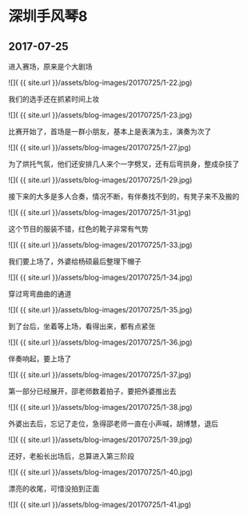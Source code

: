 深圳手风琴8
====================

2017-07-25
------------------------

进入赛场，原来是个大剧场

![]( {{ site.url }}/assets/blog-images/20170725/1-22.jpg)

我们的选手还在抓紧时间上妆

![]( {{ site.url }}/assets/blog-images/20170725/1-23.jpg)

比赛开始了，首场是一群小朋友，基本上是表演为主，演奏为次了

![]( {{ site.url }}/assets/blog-images/20170725/1-27.jpg)

为了烘托气氛，他们还安排几人来个一字劈叉，还有后弯拱身，整成杂技了

![]( {{ site.url }}/assets/blog-images/20170725/1-29.jpg)

接下来的大多是多人合奏，情况不断，有伴奏找不到的，有凳子来不及搬的

![]( {{ site.url }}/assets/blog-images/20170725/1-31.jpg)

这个节目的服装不错，红色的靴子非常有气势

![]( {{ site.url }}/assets/blog-images/20170725/1-33.jpg)

我们要上场了，外婆给杨硕最后整理下帽子

![]( {{ site.url }}/assets/blog-images/20170725/1-34.jpg)

穿过弯弯曲曲的通道

![]( {{ site.url }}/assets/blog-images/20170725/1-35.jpg)

到了台后，坐着等上场，看得出来，都有点紧张

![]( {{ site.url }}/assets/blog-images/20170725/1-36.jpg)

伴奏响起，要上场了

![]( {{ site.url }}/assets/blog-images/20170725/1-37.jpg)

第一部分已经展开，邵老师数着拍子，要把外婆推出去

![]( {{ site.url }}/assets/blog-images/20170725/1-38.jpg)

外婆出去后，忘记了走位，急得邵老师一直在小声喊，胡博慧，退后

![]( {{ site.url }}/assets/blog-images/20170725/1-39.jpg)

还好，老船长出场后，总算进入第三阶段

![]( {{ site.url }}/assets/blog-images/20170725/1-40.jpg)

漂亮的收尾，可惜没拍到正面

![]( {{ site.url }}/assets/blog-images/20170725/1-41.jpg)